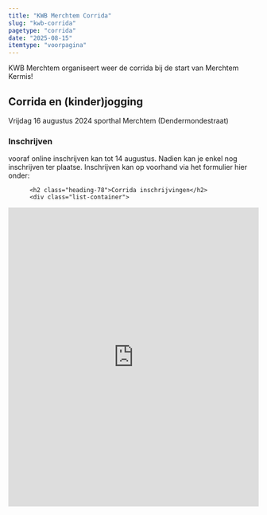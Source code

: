 ```yaml
---
title: "KWB Merchtem Corrida"
slug: "kwb-corrida"
pagetype: "corrida"
date: "2025-08-15"
itemtype: "voorpagina"
---
```

KWB Merchtem organiseert weer de corrida bij de start van Merchtem Kermis!


## Corrida en (kinder)jogging
Vrijdag 16 augustus 2024
sporthal Merchtem (Dendermondestraat)

### Inschrijven
vooraf online inschrijven kan tot 14 augustus.
Nadien kan je enkel nog inschrijven ter plaatse.
Inschrijven kan op voorhand via het formulier hier onder:


          <h2 class="heading-78">Corrida inschrijvingen</h2>
          <div class="list-container">
<iframe width="640px" height="600px" src="https://forms.office.com/Pages/ResponsePage.aspx?id=DQSIkWdsW0yxEjajBLZtrQAAAAAAAAAAAAN__pyqwcdUREM2T044SlFVSFlNQktBWUJaMk85VzFVNi4u&embed=true" frameborder="0" marginwidth="0" marginheight="0" style="border: none; max-width:100%; max-height:100vh" allowfullscreen webkitallowfullscreen mozallowfullscreen msallowfullscreen> </iframe>
</div>
         </div>
      </div>
    </div>

